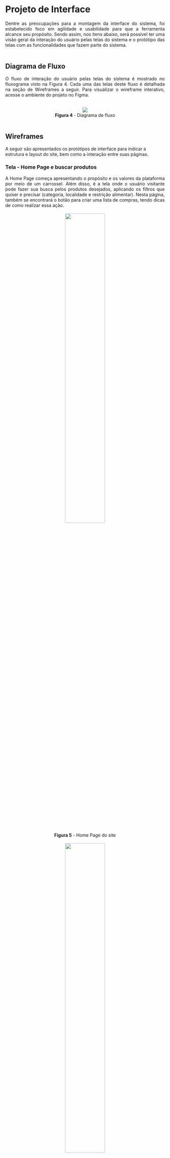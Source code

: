 
# Projeto de Interface

<div align="justify"> Dentre as preocupações para a montagem da interface do sistema, foi estabelecido foco em agilidade e usabilidade para que a ferramenta alcance seu propósito. Sendo assim, nos itens abaixo, será possível ter uma visão geral da interação do usuário pelas telas do sistema e o protótipo das telas com as funcionalidades que fazem parte do sistema.
  </div><br>

## Diagrama de Fluxo

<div align="justify"> 

  O fluxo de interação do usuário pelas telas do sistema é mostrado no fluxograma visto na Figura 4. Cada uma das telas deste fluxo é detalhada na seção de Wireframes a seguir. Para visualizar o wireframe interativo, acesse o ambiente do projeto no
Figma.
  
 </div><br>
 
 <div align="center">
<img src="img/diagrama de fluxo.png"><br>
<b>Figura 4 </b>- Diagrama de fluxo
  </div><br>

## Wireframes

A seguir são apresentados os protótipos de interface para indicar a estrutura e layout do site, bem como a interação entre suas páginas. 


### Tela - Home Page e buscar produtos

<div align="justify"> A Home Page começa apresentando o propósito e os valores da plataforma por meio de um carrossel. Além disso, é a tela onde o usuário visitante pode fazer sua busca pelos produtos desejados, aplicando os filtros que quiser e precisar (categoria, localidade e restrição alimentar). Nesta página, também se encontrará o botão para criar uma lista de compras, tendo dicas de como realizar essa ação.
   </div><br>

   <div align="center">
<img src="img/Home page.png" width="50%"><br>
<b>Figura 5</b> - Home Page do site
  </div><br>

<div align="center">
<img src="img/Home page - Filtros de Pesquisa.png" width="50%"><br>
<b>Figura 6</b> - Imagem que mostra os filtros de pesquisa que podem ser aplicados nos produtos
  </div><br>

<div align="center">
<img src="img/Home Page - Carrossel 2.png" width="50%"><br>
<b>Figura 7</b> - Imagem que mostra a segunda parte do carrossel com o lema da plataforma
  </div><br>

<div align="center">
<img src="img/Home page - Carrossel 3.png" width="50%"><br>
<b>Figura 8</b> - Imagem que mostra a terceira parte do carrossel 
  </div><br>

<div align="center">
<img src="img/Resultado da busca.png" width="50%"><br>
<b>Figura 9</b> - Imagem que mostra o resultado de busca de produtos
  </div><br>


### Tela - Perfil do produto

<div align="justify"> Ao pesquisar os produtos desejados na página inicial, o usuário pode clicar em cima do botão "Ver detalhes" e o site será redirecionado para a página do Perfil do produto, onde se encontrarão a descrição e informações adicionais sobre o produto.
  </div><br>

   <div align="center">
<img src="img/Perfil do Produto.png" width="50%"><br>
<b>Figura 10</b> - Tela de Perfil do produto
  </div>

### Tela - Lista de compras

<div align="justify"> A Lista de compras é a tela para onde o usuário é redirecionado após o usuário inserir seu e-mail e selecionar os produtos que deseja adicionar na lista. Nesta página, o usuário pode gerenciar os produtos e escolher se prefere fazer download da lista ou enviar para um e-mail.
  </div><br>

   <div align="center">
<img src="img/Criar Lista.png" width="50%"><br>
<b>Figura 11</b> - Tela de Lista de compras
  </div>

  ### Tela - Cadastro do usuário 

<div align="justify"> Caso o usuário queira anunciar seus produtos no site, ele deverá clicar em um dos botões para ser redirecionado a página de cadastro. A tela de cadastro do usuário é utilizada para criar o acesso ao sistema. Caso já tenha cadastro, o usuário poderá ser direcionado para a tela de login também por essa tela. 
  </div><br>

<div align="center">
<img src="img/cadastro.png" width="50%"><br>
<b>Figura 12</b> - Tela de Cadastro
</div>

### Tela - Login do usuário

<div align="justify"> Para os usuários que já possuem uma conta, o acesso é feito pela tela de login. Para entrar, bastar clicar no botão "Login", o site será redirecionado para a tela e o usuário deve informar o email e senha escolhida no momento do cadastro. Caso seja o primeiro acesso do usuário, ele poderá ser direcionado para a tela de cadastro também por essa tela. 
  </div><br>

<div align="center">
<img src="img/login.png" width="50%"><br>
<b>Figura 13</b> - Tela de Login/Entrar
  </div>

  ### Tela - Perfil do usuário

<div align="justify"> Tela de Perfil do usuário é o local onde o usuário poderá adicionar e gerenciar os seus estabelecimentos.
  </div><br>

<div align="center">
<img src="img/Perfil do Usuário.png" width="50%"><br>
<b>Figura 14</b> - Tela de Perfil do usuário
  </div>

### Tela - Cadastro de estabelecimento

<div align="justify"> Esta tela é onde o usuário irá colocar todas as informações pedidas para realizar o cadastro do seu estabelecimento no site.
  </div><br>

<div align="center">
<img src="img/Cadastrar estabelecimento.png" width="50%"><br>
<b>Figura 15</b> - Tela de Cadastro de estabelecimento
  </div>

### Tela - Gerenciar estabelecimentos

<div align="justify"> Esta tela é onde o usuário poderá escolher um de seus estabelecimentos cadastrados para abrir seu perfil, editar suas as informações ou até mesmo excluir o estabelecimento da plataforma.
  </div><br>

<div align="center">
<img src="img/Gerenciar estabelecimentos.png" width="50%"><br>
<b>Figura 16</b> - Tela de Gerenciamento de estabelecimentos
  </div>

### Tela - Gereciamento de produtos

<div align="justify"> Ao clicar em um estabelecimento, o site será redirecionado para essa tela, onde aparecerão todos os produtos cadastrados neste estabelecimento. O usuário pode escolher cadastrar um novo produto, editar ou excluir um produto já cadastrado.
  </div><br>

<div align="center">
<img src="img/Gerenciamento de produtos.png" width="50%"><br>
<b>Figura 17</b> - Tela de Gerenciamento de produtos
  </div>

### Tela - Cadastro de produto

<div align="justify"> Ao clicar em cadastrar produto, o usuário será direcionado para essa tela, onde ele irá inserir todas as informações pedidas sobre o novo produto e, no final da página, clicará em Cadastrar para subir o produto para a plataforma.
  </div><br>

<div align="center">
<img src="img/Adicionar Produto.png" width="50%"><br>
<b>Figura 18</b> - Tela de Cadastro de produtos
  </div>
